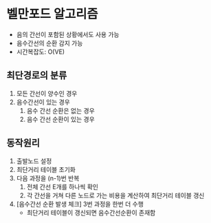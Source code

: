 # 벨만포드 알고리즘

- 음의 간선이 포함된 상황에서도 사용 가능
- 음수간선의 순환 감지 가능
- 시간복잡도: O(VE)

## 최단경로의 분류

1. 모든 간선이 양수인 경우
2. 음수간선이 있는 경우
   1. 음수 간선 순환은 없는 경우
   2. 음수 간선 순환이 있는 경우

## 동작원리

1. 출발노드 설정
2. 최단거리 테이블 초기화
3. 다음 과정을 (n-1)번 반복
   1. 전체 간선 E개를 하나씩 확인
   2. 각 간선을 거쳐 다른 노드로 가는 비용을 계산하여 최단거리 테이블 갱신
4. [음수간선 순환 발생 체크] 3번 과정을 한번 더 수행
   - 최단거리 테이블이 갱신되면 음수간선순환이 존재함